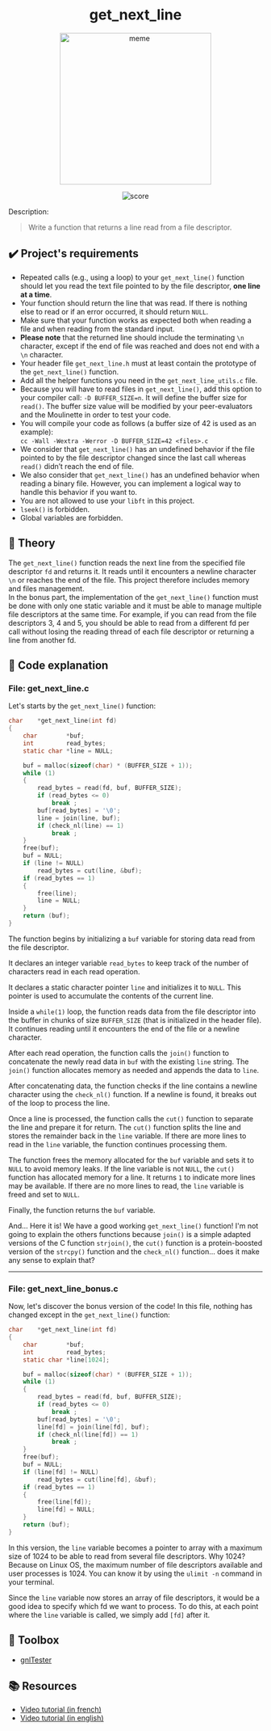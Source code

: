 <div align="center">

<h1>get_next_line</h1>

<a href="https://imgflip.com/i/7tasl3"><img src="https://i.imgflip.com/7tasl3.jpg" width="300px" title="meme"/></a>

<a><img src="https://badge42.vercel.app/api/v2/clj4r0l4t004008mgcfxas4fw/project/2877915" title="score" /></a>

</div>

<p>Description:</p>

> Write a function that returns a line read from a file descriptor.

<h2>✔️ Project's requirements</h2>

- Repeated calls (e.g., using a loop) to your `get_next_line()` function should let
you read the text file pointed to by the file descriptor, **one line at a time**.
- Your function should return the line that was read. If there is nothing else to read or if an error occurred, it should return `NULL`.
- Make sure that your function works as expected both when reading a file and when
reading from the standard input.
- **Please note** that the returned line should include the terminating `\n` character,
except if the end of file was reached and does not end with a `\n` character.
- Your header file `get_next_line.h` must at least contain the prototype of the
`get_next_line()` function.
- Add all the helper functions you need in the `get_next_line_utils.c` file.
- Because you will have to read files in `get_next_line()`, add this option to your compiler call: `-D BUFFER_SIZE=n`. It will define the buffer size for `read()`. The buffer size value will be modified by your peer-evaluators and the Moulinette in order to test your code.
- You will compile your code as follows (a buffer size of 42 is used as an example): <br>`cc -Wall -Wextra -Werror -D BUFFER_SIZE=42 <files>.c`
- We consider that `get_next_line()` has an undefined behavior if the file pointed to by the file descriptor changed since the last call whereas `read()` didn’t reach the end of file.
- We also consider that `get_next_line()` has an undefined behavior when reading a binary file. However, you can implement a logical way to handle this behavior if you want to.
- You are not allowed to use your `libft` in this project.
- `lseek()` is forbidden.
- Global variables are forbidden.

<h2>🧬 Theory</h2>

The `get_next_line()` function reads the next line from the specified file descriptor `fd` and returns it. It reads until it encounters a newline character `\n` or reaches the end of the file. This project therefore includes memory and files management. <br>
In the bonus part, the implementation of the `get_next_line()` function must be done with only one static variable and it must be able to manage multiple file descriptors at the same time.
For example, if you can read from the file descriptors 3, 4 and 5, you should be able to read from a different fd per call without losing the reading thread of each file descriptor or returning a line from another fd.

<h2>📝 Code explanation</h2>

<h3>File: get_next_line.c</h3>

Let's starts by the `get_next_line()` function:

```C
char	*get_next_line(int fd)
{
	char		*buf;
	int			read_bytes;
	static char	*line = NULL;

	buf = malloc(sizeof(char) * (BUFFER_SIZE + 1));
	while (1)
	{
		read_bytes = read(fd, buf, BUFFER_SIZE);
		if (read_bytes <= 0)
			break ;
		buf[read_bytes] = '\0';
		line = join(line, buf);
		if (check_nl(line) == 1)
			break ;
	}
	free(buf);
	buf = NULL;
	if (line != NULL)
		read_bytes = cut(line, &buf);
	if (read_bytes == 1)
	{
		free(line);
		line = NULL;
	}
	return (buf);
}
```

The function begins by initializing a `buf` variable for storing data read from the file descriptor.

It declares an integer variable `read_bytes` to keep track of the number of characters read in each read operation.

It declares a static character pointer `line` and initializes it to `NULL`. This pointer is used to accumulate the contents of the current line.

Inside a `while(1)` loop, the function reads data from the file descriptor into the buffer in chunks of size `BUFFER_SIZE` (that is initialized in the header file). It continues reading until it encounters the end of the file or a newline character.

After each read operation, the function calls the `join()` function to concatenate the newly read data in `buf` with the existing `line` string.
The `join()` function allocates memory as needed and appends the data to `line`.

After concatenating data, the function checks if the line contains a newline character using the `check_nl()` function. If a newline is found, it breaks out of the loop to process the line.

Once a line is processed, the function calls the `cut()` function to separate the line and prepare it for return.
The `cut()` function splits the line and stores the remainder back in the `line` variable.
If there are more lines to read in the `line` variable, the function continues processing them.

The function frees the memory allocated for the `buf` variable and sets it to `NULL` to avoid memory leaks.
If the line variable is not `NULL`, the `cut()` function has allocated memory for a line. It returns `1` to indicate more lines may be available.
If there are no more lines to read, the `line` variable is freed and set to `NULL`.

Finally, the function returns the `buf` variable.

And... Here it is! We have a good working `get_next_line()` function! I'm not going to explain the others functions because `join()` is a simple adapted versions of the C function `strjoin()`, the `cut()` function is a protein-boosted version of the `strcpy()` function and the `check_nl()` function... does it make any sense to explain that?

---

<h3>File: get_next_line_bonus.c</h3>

Now, let's discover the bonus version of the code! In this file, nothing has changed except in the `get_next_line()` function:

```C
char	*get_next_line(int fd)
{
	char		*buf;
	int			read_bytes;
	static char	*line[1024];

	buf = malloc(sizeof(char) * (BUFFER_SIZE + 1));
	while (1)
	{
		read_bytes = read(fd, buf, BUFFER_SIZE);
		if (read_bytes <= 0)
			break ;
		buf[read_bytes] = '\0';
		line[fd] = join(line[fd], buf);
		if (check_nl(line[fd]) == 1)
			break ;
	}
	free(buf);
	buf = NULL;
	if (line[fd] != NULL)
		read_bytes = cut(line[fd], &buf);
	if (read_bytes == 1)
	{
		free(line[fd]);
		line[fd] = NULL;
	}
	return (buf);
}
```

In this version, the `line` variable becomes a pointer to array with a maximum size of 1024 to be able to read from several file descriptors. Why 1024? Because on Linux OS, the maximum number of file descriptors available and user processes is 1024. You can know it by using the `ulimit -n` command in your terminal.

Since the `line` variable now stores an array of file descriptors, it would be a good idea to specify which fd we want to process. To do this, at each point where the `line` variable is called, we simply add `[fd]` after it.

<h2>🧰 Toolbox</h2>

- [gnlTester](https://github.com/Tripouille/gnlTester)

<h2>📚 Resources</h2>

- [Video tutorial (in french)](https://www.youtube.com/watch?v=-Mt2FdJjVno)
- [Video tutorial (in english)](https://www.youtube.com/watch?v=8E9siq7apUU)
